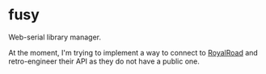 # fusy
Web-serial library manager. 

At the moment, I'm trying to implement a way to connect to [RoyalRoad](https://www.royalroad.com) and retro-engineer their API as they do not have a public one.

